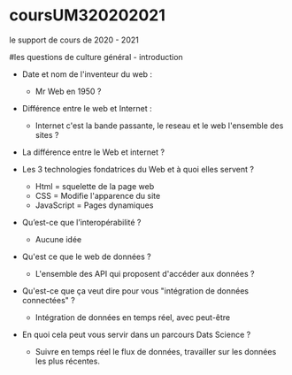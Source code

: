 # coursUM320202021
le support de cours de 2020 - 2021

#les questions de culture général - introduction

* Date et nom de l'inventeur du web :
  - Mr Web en 1950 ?
* Différence entre le web et Internet :
  - Internet c'est la bande passante, le reseau et le web l'ensemble des sites ?
* La différence entre le Web et internet ?

* Les 3 technologies fondatrices du Web et à quoi elles servent ?
  - Html = squelette de la page web  
  - CSS = Modifie l'apparence du site  
  - JavaScript = Pages dynamiques
* Qu’est-ce que l’interopérabilité ?
  - Aucune idée
* Qu'est ce que le web de données ?
  - L'ensemble des API qui proposent d'accéder aux données ?
* Qu'est-ce que ça veut dire pour vous "intégration de données connectées" ?
  - Intégration de données en temps réel, avec peut-être 
* En quoi cela peut vous servir dans un parcours Dats Science ?
  - Suivre en temps réel le flux de données, travailler sur les données les plus récentes.
